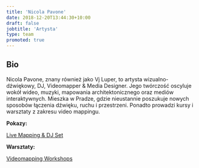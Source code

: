 ```yaml
---
title: 'Nicola Pavone'
date: 2018-12-20T13:44:30+10:00
draft: false
jobtitle: 'Artysta'
type: team
promoted: true
---
```


## Bio

Nicola Pavone, znany również jako Vj Luper, to artysta wizualno-dźwiękowy, DJ, Videomapper & Media Designer. Jego twórczość oscyluje wokół wideo, muzyki, mapowania architektonicznego oraz mediów interaktywnych. Mieszka w Pradze, gdzie nieustannie poszukuje nowych sposobów łączenia dźwięku, ruchu i przestrzeni. Ponadto prowadzi kursy i warsztaty z zakresu video mappingu.


**Pokazy:**

[Live Mapping & DJ Set](/pokazy/live-mapping)

**Warsztaty:**

[Videomapping Workshops](/warsztaty/videomapping-workshops)
